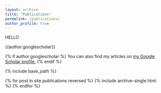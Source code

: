 ```yaml
---
layout: archive
title: "Publications"
permalink: /publications/
author_profile: true
---
```


HELLO

{{author.googlescholar}}


{% if author.googlescholar %}
  You can also find my articles on <u><a href="{{author.googlescholar}}">my Google Scholar profile</a>.</u>
{% endif %}

{% include base_path %}

{% for post in site.publications reversed %}
  {% include archive-single.html %}
{% endfor %}
